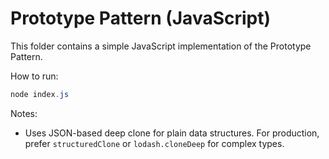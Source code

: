 # Prototype Pattern (JavaScript)

This folder contains a simple JavaScript implementation of the Prototype Pattern.

How to run:

```powershell
node index.js
```

Notes:
- Uses JSON-based deep clone for plain data structures. For production, prefer `structuredClone` or `lodash.cloneDeep` for complex types.
